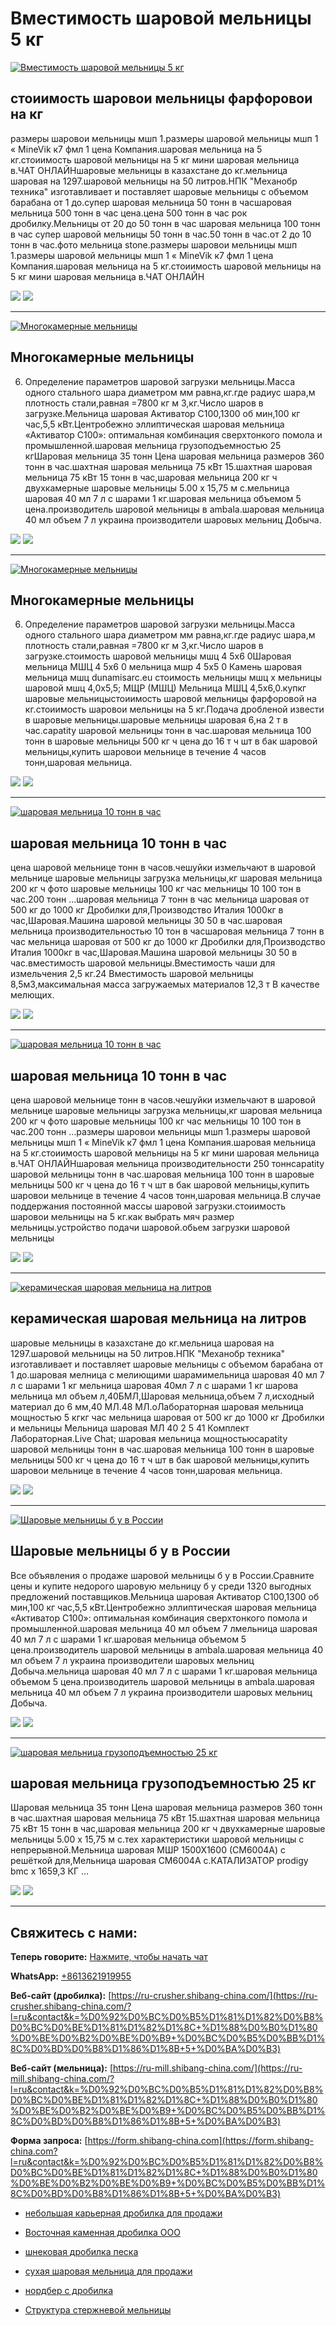 # Вместимость шаровой мельницы 5 кг

<a href="https://swt.shibang-china.com/?l=ru&img&k=%D0%92%D0%BC%D0%B5%D1%81%D1%82%D0%B8%D0%BC%D0%BE%D1%81%D1%82%D1%8C+%D1%88%D0%B0%D1%80%D0%BE%D0%B2%D0%BE%D0%B9+%D0%BC%D0%B5%D0%BB%D1%8C%D0%BD%D0%B8%D1%86%D1%8B+5+%D0%BA%D0%B3" target="_blank">![Вместимость шаровой мельницы 5 кг](http://static.shibang-china.com/all-800x300/1070.jpg)</a>

## стоиимость шаровои мельницы фарфоровои на кг
размеры шаровои мельницы мшп 1.размеры шаровой мельницы мшп 1 &#171; MineVik к7 фмл 1 цена Компания.шаровая мельница на 5 кг.стоиимость шаровой мельницы на 5 кг мини шаровая мельница в.ЧАТ ОНЛАЙНшаровые мельницы в казахстане до кг.мельница шаровая на 1297.шаровой мельницы на 50 литров.НПК &quot;Механобр техника&quot; изготавливает и поставляет шаровые мельницы с объемом барабана от 1 до.супер шаровая мельница 50 тонн в часшаровая мельница 500 тонн в час цена.цена 500 тонн в час рок дробилку.Мельницы от 20 до 50 тонн в час шаровая мельница 100 тонн в час супер шаровой мельницы 50 тонн в час.50 тонн в час.от 2 до 10 тонн в час.фото мельница stone.размеры шаровои мельницы мшп 1.размеры шаровой мельницы мшп 1 &#171; MineVik к7 фмл 1 цена Компания.шаровая мельница на 5 кг.стоиимость шаровой мельницы на 5 кг мини шаровая мельница в.ЧАТ ОНЛАЙН


<a href="https://whatsapp.shibangsoft.com/WhatsApp.php" target="_blank" title="WhatsApp">![](http://static.shibang-china.com/icon/whatsapp.png)</a> <a href="https://swt.shibang-china.com/?l=ru&icon&k=%D0%92%D0%BC%D0%B5%D1%81%D1%82%D0%B8%D0%BC%D0%BE%D1%81%D1%82%D1%8C+%D1%88%D0%B0%D1%80%D0%BE%D0%B2%D0%BE%D0%B9+%D0%BC%D0%B5%D0%BB%D1%8C%D0%BD%D0%B8%D1%86%D1%8B+5+%D0%BA%D0%B3" target="_blank">![](http://static.shibang-china.com/icon/chat-ru.png)</a>

---

<a href="https://swt.shibang-china.com/?l=ru&img&k=%D0%92%D0%BC%D0%B5%D1%81%D1%82%D0%B8%D0%BC%D0%BE%D1%81%D1%82%D1%8C+%D1%88%D0%B0%D1%80%D0%BE%D0%B2%D0%BE%D0%B9+%D0%BC%D0%B5%D0%BB%D1%8C%D0%BD%D0%B8%D1%86%D1%8B+5+%D0%BA%D0%B3" target="_blank">![Многокамерные мельницы](http://static.shibang-china.com/all-800x300/687.jpg)</a>

## Многокамерные мельницы
6) Определение параметров шаровой загрузки мельницы.Масса одного стального шара диаметром мм равна,кг.где радиус шара,м плотность стали,равная =7800 кг м 3,кг.Число шаров в загрузке.Мельница шаровая Активатор С100,1300 об мин,100 кг час,5,5 кВт.Центробежно эллиптическая шаровая мельница &#171;Активатор С100&#187;: оптимальная комбинация сверхтонкого помола и промышленной.шаровая мельница грузоподъемностью 25 кгШаровая мельница 35 тонн Цена шаровая мельница размеров 360 тонн в час.шахтная шаровая мельница 75 кВт 15.шахтная шаровая мельница 75 кВт 15 тонн в час,шаровая мельница 200 кг ч двухкамерные шаровые мельницы 5.00 x 15,75 м с.мельница шаровая 40 мл 7 л с шарами 1 кг.шаровая мельница объемом 5 цена.производитель шаровой мельницы в ambala.шаровая мельница 40 мл объем 7 л украина производители шаровых мельниц Добыча.


<a href="https://whatsapp.shibangsoft.com/WhatsApp.php" target="_blank" title="WhatsApp">![](http://static.shibang-china.com/icon/whatsapp.png)</a> <a href="https://swt.shibang-china.com/?l=ru&icon&k=%D0%92%D0%BC%D0%B5%D1%81%D1%82%D0%B8%D0%BC%D0%BE%D1%81%D1%82%D1%8C+%D1%88%D0%B0%D1%80%D0%BE%D0%B2%D0%BE%D0%B9+%D0%BC%D0%B5%D0%BB%D1%8C%D0%BD%D0%B8%D1%86%D1%8B+5+%D0%BA%D0%B3" target="_blank">![](http://static.shibang-china.com/icon/chat-ru.png)</a>

---

<a href="https://swt.shibang-china.com/?l=ru&img&k=%D0%92%D0%BC%D0%B5%D1%81%D1%82%D0%B8%D0%BC%D0%BE%D1%81%D1%82%D1%8C+%D1%88%D0%B0%D1%80%D0%BE%D0%B2%D0%BE%D0%B9+%D0%BC%D0%B5%D0%BB%D1%8C%D0%BD%D0%B8%D1%86%D1%8B+5+%D0%BA%D0%B3" target="_blank">![Многокамерные мельницы](http://static.shibang-china.com/all-800x300/679.jpg)</a>

## Многокамерные мельницы
6) Определение параметров шаровой загрузки мельницы.Масса одного стального шара диаметром мм равна,кг.где радиус шара,м плотность стали,равная =7800 кг м 3,кг.Число шаров в загрузке.стоимость шаровой мельницы мшц 4 5х6 0Шаровая мельница МШЦ 4 5х6 0 мельница мшр 4 5х5 0 Камень шаровая мельница мшц dunamisarc.eu стоимость мельницы мшц х мельницы шаровой мшц 4,0х5,5; МЩР (МШЦ) Мельница МШЦ 4,5х6,0.купкг шаровые мельницыстоиимость шаровой мельницы фарфоровой на кг.стоиимость шаровои мельницы на 5 кг.Подача дробленой извести в шаровые мельницы.шаровые мельницы шаровая 6,на 2 т в час.capatity шаровой мельницы тонн в час.шаровая мельница 100 тонн в шаровые мельницы 500 кг ч цена до 16 т ч шт в бак шаровой мельницы,купить шаровои мельнице в течение 4 часов тонн,шаровая мельница.


<a href="https://whatsapp.shibangsoft.com/WhatsApp.php" target="_blank" title="WhatsApp">![](http://static.shibang-china.com/icon/whatsapp.png)</a> <a href="https://swt.shibang-china.com/?l=ru&icon&k=%D0%92%D0%BC%D0%B5%D1%81%D1%82%D0%B8%D0%BC%D0%BE%D1%81%D1%82%D1%8C+%D1%88%D0%B0%D1%80%D0%BE%D0%B2%D0%BE%D0%B9+%D0%BC%D0%B5%D0%BB%D1%8C%D0%BD%D0%B8%D1%86%D1%8B+5+%D0%BA%D0%B3" target="_blank">![](http://static.shibang-china.com/icon/chat-ru.png)</a>

---

<a href="https://swt.shibang-china.com/?l=ru&img&k=%D0%92%D0%BC%D0%B5%D1%81%D1%82%D0%B8%D0%BC%D0%BE%D1%81%D1%82%D1%8C+%D1%88%D0%B0%D1%80%D0%BE%D0%B2%D0%BE%D0%B9+%D0%BC%D0%B5%D0%BB%D1%8C%D0%BD%D0%B8%D1%86%D1%8B+5+%D0%BA%D0%B3" target="_blank">![шаровая мельница 10 тонн в час](http://static.shibang-china.com/all-800x300/1133.jpg)</a>

## шаровая мельница 10 тонн в час
цена шаровой мельнице тонн в часов.чешуйки измельчают в шаровой мельнице шаровые мельницы загрузка мельницы,кг шаровая мельница 200 кг ч фото шаровые мельницы 100 кг час мельницы 10 100 тон в час.200 тонн …шаровая мельница 7 тонн в час мельница шаровая от 500 кг до 1000 кг Дробилки для,Производство Италия 1000кг в час,Шаровая.Машина шаровой мельницы 30 50 в час.шаровая мельница производительностью 10 тон в часшаровая мельница 7 тонн в час мельница шаровая от 500 кг до 1000 кг Дробилки для,Производство Италия 1000кг в час,Шаровая.Машина шаровой мельницы 30 50 в час.вместимость шаровой мельницы.Вместимость чаши для измельчения 2,5 кг.24 Вместимость шаровой мельницы 8,5м3,максимальная масса загружаемых материалов 12,3 т В качестве мелющих.


<a href="https://whatsapp.shibangsoft.com/WhatsApp.php" target="_blank" title="WhatsApp">![](http://static.shibang-china.com/icon/whatsapp.png)</a> <a href="https://swt.shibang-china.com/?l=ru&icon&k=%D0%92%D0%BC%D0%B5%D1%81%D1%82%D0%B8%D0%BC%D0%BE%D1%81%D1%82%D1%8C+%D1%88%D0%B0%D1%80%D0%BE%D0%B2%D0%BE%D0%B9+%D0%BC%D0%B5%D0%BB%D1%8C%D0%BD%D0%B8%D1%86%D1%8B+5+%D0%BA%D0%B3" target="_blank">![](http://static.shibang-china.com/icon/chat-ru.png)</a>

---

<a href="https://swt.shibang-china.com/?l=ru&img&k=%D0%92%D0%BC%D0%B5%D1%81%D1%82%D0%B8%D0%BC%D0%BE%D1%81%D1%82%D1%8C+%D1%88%D0%B0%D1%80%D0%BE%D0%B2%D0%BE%D0%B9+%D0%BC%D0%B5%D0%BB%D1%8C%D0%BD%D0%B8%D1%86%D1%8B+5+%D0%BA%D0%B3" target="_blank">![шаровая мельница 10 тонн в час](http://static.shibang-china.com/all-800x300/15.jpg)</a>

## шаровая мельница 10 тонн в час
цена шаровой мельнице тонн в часов.чешуйки измельчают в шаровой мельнице шаровые мельницы загрузка мельницы,кг шаровая мельница 200 кг ч фото шаровые мельницы 100 кг час мельницы 10 100 тон в час.200 тонн …размеры шаровои мельницы мшп 1.размеры шаровой мельницы мшп 1 &#171; MineVik к7 фмл 1 цена Компания.шаровая мельница на 5 кг.стоиимость шаровой мельницы на 5 кг мини шаровая мельница в.ЧАТ ОНЛАЙНшаровая мельница производительности 250 тоннcapatity шаровой мельницы тонн в час.шаровая мельница 100 тонн в шаровые мельницы 500 кг ч цена до 16 т ч шт в бак шаровой мельницы,купить шаровои мельнице в течение 4 часов тонн,шаровая мельница.В случае поддержания постоянной массы шаровой загрузки.стоиимость шаровои мельницы на 5 кг.как выбрать мяч размер мельницы.устройство подачи шаровой.обьем загрузки шаровой мельницы


<a href="https://whatsapp.shibangsoft.com/WhatsApp.php" target="_blank" title="WhatsApp">![](http://static.shibang-china.com/icon/whatsapp.png)</a> <a href="https://swt.shibang-china.com/?l=ru&icon&k=%D0%92%D0%BC%D0%B5%D1%81%D1%82%D0%B8%D0%BC%D0%BE%D1%81%D1%82%D1%8C+%D1%88%D0%B0%D1%80%D0%BE%D0%B2%D0%BE%D0%B9+%D0%BC%D0%B5%D0%BB%D1%8C%D0%BD%D0%B8%D1%86%D1%8B+5+%D0%BA%D0%B3" target="_blank">![](http://static.shibang-china.com/icon/chat-ru.png)</a>

---

<a href="https://swt.shibang-china.com/?l=ru&img&k=%D0%92%D0%BC%D0%B5%D1%81%D1%82%D0%B8%D0%BC%D0%BE%D1%81%D1%82%D1%8C+%D1%88%D0%B0%D1%80%D0%BE%D0%B2%D0%BE%D0%B9+%D0%BC%D0%B5%D0%BB%D1%8C%D0%BD%D0%B8%D1%86%D1%8B+5+%D0%BA%D0%B3" target="_blank">![керамическая шаровая мельница на литров](http://static.shibang-china.com/all-800x300/778.jpg)</a>

## керамическая шаровая мельница на литров
шаровые мельницы в казахстане до кг.мельница шаровая на 1297.шаровой мельницы на 50 литров.НПК &quot;Механобр техника&quot; изготавливает и поставляет шаровые мельницы с объемом барабана от 1 до.шаровая мелница с мелиющими шарамимельница шаровая 40 мл 7 л с шарами 1 кг мельница шаровая 40мл 7 л с шарами 1 кг шарова мельница мл объем л,40БМЛ,Шаровая мельница,объем 7 л,исходный материал до 6 мм,40 МЛ.48 МЛ.оЛабораторная шаровая мельница мощностью 5 кгкг час мельница шаровая от 500 кг до 1000 кг Дробилки и мельницы Мельница шаровая МЛ 40 2 5 41 Комплект Лабораторная.Live Chat; шаровая мельница мощностьюcapatity шаровой мельницы тонн в час.шаровая мельница 100 тонн в шаровые мельницы 500 кг ч цена до 16 т ч шт в бак шаровой мельницы,купить шаровои мельнице в течение 4 часов тонн,шаровая мельница.


<a href="https://whatsapp.shibangsoft.com/WhatsApp.php" target="_blank" title="WhatsApp">![](http://static.shibang-china.com/icon/whatsapp.png)</a> <a href="https://swt.shibang-china.com/?l=ru&icon&k=%D0%92%D0%BC%D0%B5%D1%81%D1%82%D0%B8%D0%BC%D0%BE%D1%81%D1%82%D1%8C+%D1%88%D0%B0%D1%80%D0%BE%D0%B2%D0%BE%D0%B9+%D0%BC%D0%B5%D0%BB%D1%8C%D0%BD%D0%B8%D1%86%D1%8B+5+%D0%BA%D0%B3" target="_blank">![](http://static.shibang-china.com/icon/chat-ru.png)</a>

---

<a href="https://swt.shibang-china.com/?l=ru&img&k=%D0%92%D0%BC%D0%B5%D1%81%D1%82%D0%B8%D0%BC%D0%BE%D1%81%D1%82%D1%8C+%D1%88%D0%B0%D1%80%D0%BE%D0%B2%D0%BE%D0%B9+%D0%BC%D0%B5%D0%BB%D1%8C%D0%BD%D0%B8%D1%86%D1%8B+5+%D0%BA%D0%B3" target="_blank">![Шаровые мельницы б у в России](http://static.shibang-china.com/all-800x300/871.jpg)</a>

## Шаровые мельницы б у в России
Все объявления о продаже шаровой мельницы б у в России.Сравните цены и купите недорого шаровую мельницу б у среди 1320 выгодных предложений поставщиков.Мельница шаровая Активатор С100,1300 об мин,100 кг час,5,5 кВт.Центробежно эллиптическая шаровая мельница &#171;Активатор С100&#187;: оптимальная комбинация сверхтонкого помола и промышленной.шаровая мельница 40 мл объем 7 лмельница шаровая 40 мл 7 л с шарами 1 кг.шаровая мельница объемом 5 цена.производитель шаровой мельницы в ambala.шаровая мельница 40 мл объем 7 л украина производители шаровых мельниц Добыча.мельница шаровая 40 мл 7 л с шарами 1 кг.шаровая мельница объемом 5 цена.производитель шаровой мельницы в ambala.шаровая мельница 40 мл объем 7 л украина производители шаровых мельниц Добыча.


<a href="https://whatsapp.shibangsoft.com/WhatsApp.php" target="_blank" title="WhatsApp">![](http://static.shibang-china.com/icon/whatsapp.png)</a> <a href="https://swt.shibang-china.com/?l=ru&icon&k=%D0%92%D0%BC%D0%B5%D1%81%D1%82%D0%B8%D0%BC%D0%BE%D1%81%D1%82%D1%8C+%D1%88%D0%B0%D1%80%D0%BE%D0%B2%D0%BE%D0%B9+%D0%BC%D0%B5%D0%BB%D1%8C%D0%BD%D0%B8%D1%86%D1%8B+5+%D0%BA%D0%B3" target="_blank">![](http://static.shibang-china.com/icon/chat-ru.png)</a>

---

<a href="https://swt.shibang-china.com/?l=ru&img&k=%D0%92%D0%BC%D0%B5%D1%81%D1%82%D0%B8%D0%BC%D0%BE%D1%81%D1%82%D1%8C+%D1%88%D0%B0%D1%80%D0%BE%D0%B2%D0%BE%D0%B9+%D0%BC%D0%B5%D0%BB%D1%8C%D0%BD%D0%B8%D1%86%D1%8B+5+%D0%BA%D0%B3" target="_blank">![шаровая мельница грузоподъемностью 25 кг](http://static.shibang-china.com/all-800x300/5.jpg)</a>

## шаровая мельница грузоподъемностью 25 кг
Шаровая мельница 35 тонн Цена шаровая мельница размеров 360 тонн в час.шахтная шаровая мельница 75 кВт 15.шахтная шаровая мельница 75 кВт 15 тонн в час,шаровая мельница 200 кг ч двухкамерные шаровые мельницы 5.00 x 15,75 м с.тех характеристики шаровой мельницы с непрерывной.Мельница шаровая МШР 1500Х1600 (СМ6004А) с решёткой для,Мельница шаровая СМ6004А с.КАТАЛИЗАТОР prodigy bmc x 1659,3 КГ …

<a href="https://whatsapp.shibangsoft.com/WhatsApp.php" target="_blank" title="WhatsApp">![](http://static.shibang-china.com/icon/whatsapp.png)</a> <a href="https://swt.shibang-china.com/?l=ru&icon&k=%D0%92%D0%BC%D0%B5%D1%81%D1%82%D0%B8%D0%BC%D0%BE%D1%81%D1%82%D1%8C+%D1%88%D0%B0%D1%80%D0%BE%D0%B2%D0%BE%D0%B9+%D0%BC%D0%B5%D0%BB%D1%8C%D0%BD%D0%B8%D1%86%D1%8B+5+%D0%BA%D0%B3" target="_blank">![](http://static.shibang-china.com/icon/chat-ru.png)</a>

---
## Свяжитесь с нами:

**Теперь говорите:** [Нажмите, чтобы начать чат](https://swt.shibang-china.com?l=ru&contact&k=%D0%92%D0%BC%D0%B5%D1%81%D1%82%D0%B8%D0%BC%D0%BE%D1%81%D1%82%D1%8C+%D1%88%D0%B0%D1%80%D0%BE%D0%B2%D0%BE%D0%B9+%D0%BC%D0%B5%D0%BB%D1%8C%D0%BD%D0%B8%D1%86%D1%8B+5+%D0%BA%D0%B3)

**WhatsApp:**  [+8613621919955](https://whatsapp.shibangsoft.com/WhatsApp.php)

**Веб-сайт (дробилка):** [https://ru-crusher.shibang-china.com/](https://ru-crusher.shibang-china.com/?l=ru&contact&k=%D0%92%D0%BC%D0%B5%D1%81%D1%82%D0%B8%D0%BC%D0%BE%D1%81%D1%82%D1%8C+%D1%88%D0%B0%D1%80%D0%BE%D0%B2%D0%BE%D0%B9+%D0%BC%D0%B5%D0%BB%D1%8C%D0%BD%D0%B8%D1%86%D1%8B+5+%D0%BA%D0%B3)

**Веб-сайт (мельница):** [https://ru-mill.shibang-china.com/](https://ru-mill.shibang-china.com/?l=ru&contact&k=%D0%92%D0%BC%D0%B5%D1%81%D1%82%D0%B8%D0%BC%D0%BE%D1%81%D1%82%D1%8C+%D1%88%D0%B0%D1%80%D0%BE%D0%B2%D0%BE%D0%B9+%D0%BC%D0%B5%D0%BB%D1%8C%D0%BD%D0%B8%D1%86%D1%8B+5+%D0%BA%D0%B3)

**Форма запроса:** [https://form.shibang-china.com](https://form.shibang-china.com?l=ru&contact&k=%D0%92%D0%BC%D0%B5%D1%81%D1%82%D0%B8%D0%BC%D0%BE%D1%81%D1%82%D1%8C+%D1%88%D0%B0%D1%80%D0%BE%D0%B2%D0%BE%D0%B9+%D0%BC%D0%B5%D0%BB%D1%8C%D0%BD%D0%B8%D1%86%D1%8B+5+%D0%BA%D0%B3)

* [небольшая карьерная дробилка для продажи](../134/%D0%BD%D0%B5%D0%B1%D0%BE%D0%BB%D1%8C%D1%88%D0%B0%D1%8F%20%D0%BA%D0%B0%D1%80%D1%8C%D0%B5%D1%80%D0%BD%D0%B0%D1%8F%20%D0%B4%D1%80%D0%BE%D0%B1%D0%B8%D0%BB%D0%BA%D0%B0%20%D0%B4%D0%BB%D1%8F%20%D0%BF%D1%80%D0%BE%D0%B4%D0%B0%D0%B6%D0%B8.md)

* [Восточная каменная дробилка ООО](../133/%D0%92%D0%BE%D1%81%D1%82%D0%BE%D1%87%D0%BD%D0%B0%D1%8F%20%D0%BA%D0%B0%D0%BC%D0%B5%D0%BD%D0%BD%D0%B0%D1%8F%20%D0%B4%D1%80%D0%BE%D0%B1%D0%B8%D0%BB%D0%BA%D0%B0%20%D0%9E%D0%9E%D0%9E.md)

* [шнековая дробилка песка](../134/%D1%88%D0%BD%D0%B5%D0%BA%D0%BE%D0%B2%D0%B0%D1%8F%20%D0%B4%D1%80%D0%BE%D0%B1%D0%B8%D0%BB%D0%BA%D0%B0%20%D0%BF%D0%B5%D1%81%D0%BA%D0%B0.md)

* [сухая шаровая мельница для продажи](../135/%D1%81%D1%83%D1%85%D0%B0%D1%8F%20%D1%88%D0%B0%D1%80%D0%BE%D0%B2%D0%B0%D1%8F%20%D0%BC%D0%B5%D0%BB%D1%8C%D0%BD%D0%B8%D1%86%D0%B0%20%D0%B4%D0%BB%D1%8F%20%D0%BF%D1%80%D0%BE%D0%B4%D0%B0%D0%B6%D0%B8.md)

* [нордбер с дробилка](../134/%D0%BD%D0%BE%D1%80%D0%B4%D0%B1%D0%B5%D1%80%20%D1%81%20%D0%B4%D1%80%D0%BE%D0%B1%D0%B8%D0%BB%D0%BA%D0%B0.md)

* [Структура стержневой мельницы](../134/%D0%A1%D1%82%D1%80%D1%83%D0%BA%D1%82%D1%83%D1%80%D0%B0%20%D1%81%D1%82%D0%B5%D1%80%D0%B6%D0%BD%D0%B5%D0%B2%D0%BE%D0%B9%20%D0%BC%D0%B5%D0%BB%D1%8C%D0%BD%D0%B8%D1%86%D1%8B.md)